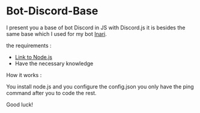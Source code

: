 # Bot-Discord-Base

I present you a base of bot Discord in JS with Discord.js it is besides the same base which I used for my bot [Inari](https://inari.neko-world.ovh/).

the requirements :

- [Link to Node.js](https://nodejs.org/en/)
- Have the necessary knowledge

How it works :

You install node.js and you configure the config.json you only have the ping command after you to code the rest.

Good luck!
